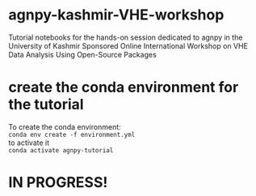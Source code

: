 # agnpy-kashmir-VHE-workshop
Tutorial notebooks for the hands-on session dedicated to agnpy in the University of Kashmir Sponsored Online International Workshop on VHE Data Analysis Using Open-Source Packages

# create the conda environment for the tutorial
To create the conda environment:    
`conda env create -f environment.yml`  
to activate it  
`conda activate agnpy-tutorial`

# IN PROGRESS!
